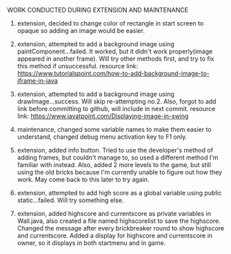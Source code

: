 WORK CONDUCTED DURING EXTENSION AND MAINTENANCE

1. extension, decided to change color of rectangle in start screen to opaque so adding an image would be easier.

2. extension, attempted to add a background image using paintComponent...failed. It worked, but it didn't work properly(image appeared in another frame). Will try other methods first, and try to fix this method if unsuccessful. 
resource link: https://www.tutorialspoint.com/how-to-add-background-image-to-jframe-in-java

3. extension, attempted to add a background image using drawImage...success. Will skip re-attempting no.2. Also, forgot to add link before committing to github, will include in next commit. 
resource link: https://www.javatpoint.com/Displaying-image-in-swing

4. maintenance, changed some variable names to make them easier to understand, changed debug menu activation key to F1 only.

5. extension, added info button. Tried to use the developer's method of adding frames, but couldn't manage to, so used a different method I'm familiar with instead. Also, added 2 more levels to the game, but still using the old bricks because I'm currently unable to figure out how they work. May come back to this later to try again.

6. extension, attempted to add high score as a global variable using public static...failed. Will try something else.

7. extension, added highscore and currentscore as private variables in Wall.java, also created a file named highscorelist to save the highscore. Changed the message after every brickbreaker round to show highscore and currentscore. Added a display for highscore and currentscore in owner, so it displays in both startmenu and in game.